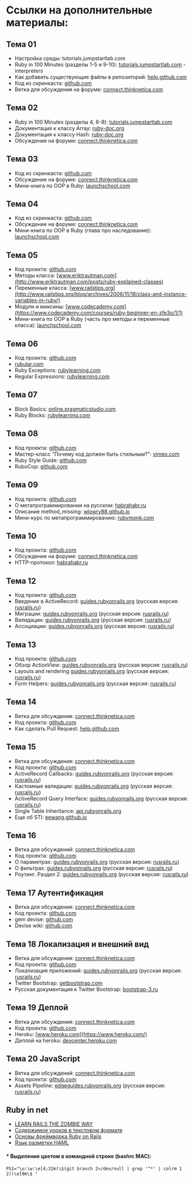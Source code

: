 # Ссылки на дополнительные материалы:


## Тема 01

*   Настройка среды: tutorials.jumpstartlab.com
*   Ruby in 100 Minutes (разделы 1-5 и 9-10): <a href="">tutorials.jumpstartlab.com</a> - interpreters
*   Как добавить существующие файлы в репозиторий: <a href="">help.github.com</a>
*   Код из скринкаста: <a href="">github.com</a>
*   Ветка для обсуждения на форуме: <a href="">connect.thinknetica.com</a>


## Тема 02

*   Ruby in 100 Minutes (разделы 4, 6-8): [tutorials.jumpstartlab.com](http://tutorials.jumpstartlab.com/projects/ruby_in_100_minutes.html)
*   Документация к классу Array: [ruby-doc.org](http://ruby-doc.org/core-2.2.0/Array.html)
*   Документация к классу Hash: [ruby-doc.org](http://ruby-doc.org/core-2.2.2/Hash.html)
*   Обсуждение на форуме: [connect.thinknetica.com](http://connect.thinknetica.com/t/ruby-2/1428)


## Тема 03

*   Код из скринкаста: [github.com](https://github.com/vkurennov/ror-beginner/tree/master/oop)
*   Обсуждение на форуме: [connect.thinknetica.com](http://connect.thinknetica.com/t/ruby/1458)
*   Мини-книга по OOP в Ruby: [launchschool.com](https://launchschool.com/books/oo_ruby)


## Тема 04

*   Код из скринкаста: [github.com](https://github.com/vkurennov/ror-beginner/tree/master/oop2)
*   Обсуждение на форуме: [connect.thinknetica.com](http://connect.thinknetica.com/t/topic/1478)
*   Мини-книга по OOP в Ruby (глава про наследование): [launchschool.com](https://launchschool.com/books/oo_ruby/read/introduction)


## Тема 05

*   Код проекта: [github.com](https://github.com/vkurennov/ror-beginner/tree/master/object_model)
*   Методы класса: [www.eriktrautman.com](http://www.eriktrautman.com/posts/ruby-explained-classes)
*   Переменные класса: [www.railstips.org](http://www.railstips.org/blog/archives/2006/11/18/class-and-instance-variables-in-ruby/)
*   Модули и миксины: [www.codecademy.com](https://www.codecademy.com/courses/ruby-beginner-en-zfe3o/1/1)
*   Мини-книга по OOP в Ruby (часть про методы и переменные класса): [launchschool.com](https://launchschool.com/books/oo_ruby/read/classes_and_objects_part2)


## Тема 06

*   Код проекта: [github.com](https://github.com/vkurennov/ror-beginner/tree/master/exceptions)
*   [rubular.com](http://rubular.com/)
*   Ruby Exceptions: [rubylearning.com](http://rubylearning.com/satishtalim/ruby_exceptions.html)
*   Regular Expressions: [rubylearning.com](http://rubylearning.com/satishtalim/ruby_regular_expressions.html)


## Тема 07

*   Block Basics: [online.pragmaticstudio.com](https://online.pragmaticstudio.com/tour/courses/ruby-blocks/steps/4)
*   Ruby Blocks: [rubylearning.com](http://rubylearning.com/satishtalim/ruby_blocks.html)


## Тема 08

*   Код проекта: [github.com](https://github.com/vkurennov/ror-beginner/tree/master/idioms)
*   Мастер-класс "Почему код должен быть стильным?": [vimeo.com](https://vimeo.com/124210939)
*   Ruby Style Guide: [github.com](https://github.com/bbatsov/ruby-style-guide)
*   RuboCop: [github.com](https://github.com/bbatsov/rubocop)


## Тема 09

*   Код проекта: [github.com](https://github.com/vkurennov/ror-beginner/tree/master/metaprogramming)
*   О метапрограммировании на русском: [habrahabr.ru](https://habrahabr.ru/post/49951/)
*   Описание method_missing: [wlowry88.github.io](http://wlowry88.github.io/blog/2014/08/06/a-taste-of-metaprogramming-method-missing/)
*   Мини-курс по метапрограммированию: [rubymonk.com](https://rubymonk.com/learning/books/2-metaprogramming-ruby)


## Тема 10

*   Код проекта: [github.com](https://github.com/vkurennov/tutu)  
*   Обсуждение на форуме: [connect.thinknetica.com](http://connect.thinknetica.com/t/10-ror/1580)
*   HTTP-протокол: [habrahabr.ru](https://habrahabr.ru/post/215117/)


## Тема 12

*   Код проекта: [github.com](https://github.com/vkurennov/tutu)
*   Введение в ActiveRecord: [guides.rubyonrails.org](http://guides.rubyonrails.org/active_record_basics.html) (русская версия: [rusrails.ru](http://rusrails.ru/active-record-basics))
*   Миграции: [guides.rubyonrails.org](http://guides.rubyonrails.org/active_record_migrations.html) (русская версия: [rusrails.ru](http://rusrails.ru/rails-database-migrations))
*   Валидации: [guides.rubyonrails.org](http://guides.rubyonrails.org/active_record_validations.html) (русская версия: [rusrails.ru](http://rusrails.ru/active-record-validations))
*   Ассоциации: [guides.rubyonrails.org](http://guides.rubyonrails.org/association_basics.html) (русская версия: [rusrails.ru](http://rusrails.ru/active-record-associations))


## Тема 13

*   Код проекта: [github.com](https://github.com/vkurennov/tutu)
*   Обзор ActionView: [guides.rubyonrails.org](http://guides.rubyonrails.org/action_view_overview.html) (русская версия: [rusrails.ru](http://rusrails.ru/action-view-overview))
*   Layouts and rendering [guides.rubyonrails.org](http://guides.rubyonrails.org/layouts_and_rendering.html) (русская версия: [rusrails.ru](http://rusrails.ru/layouts-and-rendering-in-rails))
*   Form Helpers: [guides.rubyonrails.org](http://guides.rubyonrails.org/form_helpers.html) (русская версия: [rusrails.ru](http://rusrails.ru/rails-form-helpers))


## Тема 14

*   Ветка для обсуждения: [connect.thinknetica.com](http://connect.thinknetica.com/t/git-pull-requests/1618)
*   Код проекта: [github.com](https://github.com/vkurennov/tutu)
*   Как сделать Pull Request: [help.github.com](https://help.github.com/articles/using-pull-requests/)


## Тема 15

*   Ветка для обсуждения: [connect.thinknetica.com](http://connect.thinknetica.com/t/rasshirennye-vozmozhnosti-activerecord/1643)
*   Код проекта: [github.com](https://github.com/vkurennov/tutu)
*   ActiveRecord Callbacks: [guides.rubyonrails.org](http://guides.rubyonrails.org/active_record_callbacks.html) (русская версия: [rusrails.ru](http://rusrails.ru/active-record-callbacks))
*   Кастомные валидации: [guides.rubyonrails.org](http://guides.rubyonrails.org/active_record_validations.html#performing-custom-validations) (русская версия: [rusrails.ru](http://rusrails.ru/active-record-validations#vypolnenie-sobstvennyh-validatsiy))
*   ActiveRecord Query Interface: [guides.rubyonrails.org](http://guides.rubyonrails.org/active_record_querying.html) (русская версия: [rusrails.ru](http://rusrails.ru/active-record-query-interface))
*   Single Table Inheritance: [api.rubyonrails.org](http://api.rubyonrails.org/classes/ActiveRecord/Inheritance.html)
*   Еще об STI: [eewang.github.io](http://eewang.github.io/blog/2013/03/12/how-and-when-to-use-single-table-inheritance-in-rails/)


## Тема 16

*   Ветка для обсуждений: [connect.thinknetica.com](http://connect.thinknetica.com/t/kontrollery-i-nestandartnye-formy/1684)
*   Код проекта: [github.com](https://github.com/vkurennov/tutu)
*   О параметрах: [guides.rubyonrails.org](http://guides.rubyonrails.org/action_controller_overview.html#parameters) (русская версия: [rusrails.ru](http://rusrails.ru/action-controller-overview#parametry))
*   О фильтрах: [guides.rubyonrails.org](http://guides.rubyonrails.org/action_controller_overview.html#filters) (русская версия: [rusrails.ru](http://rusrails.ru/action-controller-overview#filtry))
*   Роутинг. Раздел 2: [guides.rubyonrails.org](http://guides.rubyonrails.org/routing.html#resource-routing-the-rails-default) (русская версия: [rusrails.ru](http://rusrails.ru/rails-routing#resursnyy-routing))


## Тема 17 Аутентификация

*   Ветка для обсуждения: [connect.thinknetica.com](http://connect.thinknetica.com/t/autentifikacziya-polzovatelej/1708)
*   Код проекта: [github.com](https://github.com/vkurennov/tutu)
*   gem devise: [github.com](https://github.com/plataformatec/devise)
*   Devise wiki: [github.com](https://github.com/plataformatec/devise/wiki)


## Тема 18 Локализация и внешний вид

*   Ветка для обсуждения: [connect.thinknetica.com](http://connect.thinknetica.com/t/topic/2293)
*   Код проекта: [github.com](https://github.com/vkurennov/tutu)
*   Локализация приложений: [guides.rubyonrails.org](http://guides.rubyonrails.org/i18n.html) (русская версия: [rusrails.ru](http://rusrails.ru/rails-internationalization-i18n-api))
*   Twitter Bootstrap: [getbootstrap.com](http://getbootstrap.com/)
*   Русская документация к Twitter Bootstrap: [bootstrap-3.ru](http://bootstrap-3.ru/index.php)


## Тема 19 Деплой

*   Ветка для обсуждения: [connect.thinknetica.com](http://connect.thinknetica.com/t/topic/2234)
*   Код проекта: [github.com](https://github.com/vkurennov/tutu)
*   Heroku: [www.heroku.com](https://www.heroku.com/)
*   Деплой на heroku: [devcenter.heroku.com](https://devcenter.heroku.com/articles/getting-started-with-rails4)


## Тема 20 JavaScript

*   Ветка для обсуждений: [connect.thinknetica.com](http://connect.thinknetica.com/t/20-javascript-rails/2249)
*   Код проекта: [github.com](https://github.com/vkurennov/tutu)
*   Assets Pipeline: [edgeguides.rubyonrails.org](http://edgeguides.rubyonrails.org/asset_pipeline.html) (русская версия: [rusrails.ru](http://rusrails.ru/asset-pipeline))


## Ruby in net

*   [LEARN RAILS THE ZOMBIE WAY](http://railsforzombies.org)
*   [Содержимое уроков в текстовом формате](http://asciicasts.com)
*   [Основы фреймворка Ruby on Rails](http://rails.hasbrains.org)
*   [Язык разметки HAML](http://haml.info/)


#### * Выделение цветом в командной строке (bashrc MAC): 

``` 
PS1="\u:\w:\e[4;32m(\$(git branch 2>/dev/null | grep '^*' | colrm 1 2))\e[0m\$ "
```
